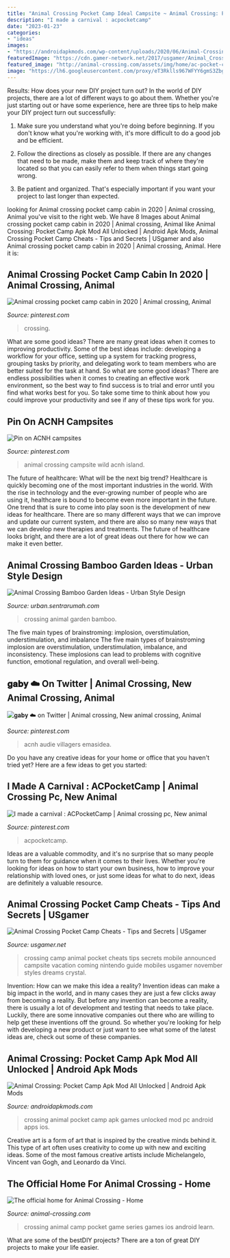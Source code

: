 ```yaml
---
title: "Animal Crossing Pocket Camp Ideal Campsite ~ Animal Crossing: Pocket Camp Apk Mod All Unlocked"
description: "I made a carnival : acpocketcamp"
date: "2023-01-23"
categories:
- "ideas"
images:
- "https://androidapkmods.com/wp-content/uploads/2020/06/Animal-Crossing-Pocket-Camp-3.png"
featuredImage: "https://cdn.gamer-network.net/2017/usgamer/Animal_Crossing_Pocket_Camp_obje_en_SP_png_jpgcopy.jpg"
featured_image: "http://animal-crossing.com/assets/img/home/ac-pocket-camp.jpg"
image: "https://lh6.googleusercontent.com/proxy/eT3Rklls967WFYY6gmS3ZbgdFW0GkyedUxgZGSj0Z03jG7IC6eFAsZA_f4IBBa768ytzZTBa-Hvqr2Tms4R1rCYAHAHvZlxfnOJEXAjUZWINTmgJ9rOCkszvXq_LAK5B=w1200-h630-p-k-no-nu"
---
```



Results: How does your new DIY project turn out?
In the world of DIY projects, there are a lot of different ways to go about them. Whether you're just starting out or have some experience, here are three tips to help make your DIY project turn out successfully:
1. Make sure you understand what you're doing before beginning. If you don't know what you're working with, it's more difficult to do a good job and be efficient.

2. Follow the directions as closely as possible. If there are any changes that need to be made, make them and keep track of where they're located so that you can easily refer to them when things start going wrong.

3. Be patient and organized. That's especially important if you want your project to last longer than expected.

	

		
looking for Animal crossing pocket camp cabin in 2020 | Animal crossing, Animal you've visit to the right web. We have 8 Images about Animal crossing pocket camp cabin in 2020 | Animal crossing, Animal like Animal Crossing: Pocket Camp Apk Mod All Unlocked | Android Apk Mods, Animal Crossing Pocket Camp Cheats - Tips and Secrets | USgamer and also Animal crossing pocket camp cabin in 2020 | Animal crossing, Animal. Here it is:
		
    
## Animal Crossing Pocket Camp Cabin In 2020 | Animal Crossing, Animal

<img loading=lazy src="https://i.pinimg.com/736x/18/72/2e/18722eb6e307d34f74ddc07e63b02e32.jpg" onerror="this.onerror=null;this.src='https://tse3.mm.bing.net/th?id=OIP.7s_4b3TlD-_PvLYJ7CjGaAHaHa&amp;pid=15.1';" alt="Animal crossing pocket camp cabin in 2020 | Animal crossing, Animal">

_Source: pinterest.com_

>crossing. 

	

What are some good ideas?
There are many great ideas when it comes to improving productivity. Some of the best ideas include: developing a workflow for your office, setting up a system for tracking progress, grouping tasks by priority, and delegating work to team members who are better suited for the task at hand. So what are some good ideas? There are endless possibilities when it comes to creating an effective work environment, so the best way to find success is to trial and error until you find what works best for you. So take some time to think about how you could improve your productivity and see if any of these tips work for you.

    
## Pin On ACNH Campsites

<img loading=lazy src="https://i.pinimg.com/736x/13/53/67/135367aae6feba37c565c387040b029e.jpg" onerror="this.onerror=null;this.src='https://tse2.mm.bing.net/th?id=OIP.EV5kaw0p7PSBdod5Cp1EbgHaEK&amp;pid=15.1';" alt="Pin on ACNH campsites">

_Source: pinterest.com_

>animal crossing campsite wild acnh island. 

	

The future of healthcare: What will be the next big trend?
Healthcare is quickly becoming one of the most important industries in the world. With the rise in technology and the ever-growing number of people who are using it, healthcare is bound to become even more important in the future. One trend that is sure to come into play soon is the development of new ideas for healthcare. There are so many different ways that we can improve and update our current system, and there are also so many new ways that we can develop new therapies and treatments. The future of healthcare looks bright, and there are a lot of great ideas out there for how we can make it even better.

    
## Animal Crossing Bamboo Garden Ideas - Urban Style Design

<img loading=lazy src="https://lh6.googleusercontent.com/proxy/eT3Rklls967WFYY6gmS3ZbgdFW0GkyedUxgZGSj0Z03jG7IC6eFAsZA_f4IBBa768ytzZTBa-Hvqr2Tms4R1rCYAHAHvZlxfnOJEXAjUZWINTmgJ9rOCkszvXq_LAK5B=w1200-h630-p-k-no-nu" onerror="this.onerror=null;this.src='https://tse2.mm.bing.net/th?id=OIP.l3V-Kf9vBLhgg5zRe7DVSAAAAA&amp;pid=15.1';" alt="Animal Crossing Bamboo Garden Ideas - Urban Style Design">

_Source: urban.sentrarumah.com_

>crossing animal garden bamboo. 

	

The five main types of brainstroming: implosion, overstimulation, understimulation, and imbalance
The five main types of brainstroming implosion are overstimulation, understimulation, imbalance, and inconsistency. These implosions can lead to problems with cognitive function, emotional regulation, and overall well-being.

    
## 𝐠𝐚𝐛𝐲 ☁️ On Twitter | Animal Crossing, New Animal Crossing, Animal

<img loading=lazy src="https://i.pinimg.com/originals/59/56/af/5956af83ee900b8ff42782b3fdd82889.png" onerror="this.onerror=null;this.src='https://tse4.mm.bing.net/th?id=OIP.0LlYfjyuez3JnMFTsM_4EAHaEK&amp;pid=15.1';" alt="𝐠𝐚𝐛𝐲 ☁️ on Twitter | Animal crossing, New animal crossing, Animal">

_Source: pinterest.com_

>acnh audie villagers emasidea. 

	

Do you have any creative ideas for your home or office that you haven't tried yet? Here are a few ideas to get you started: 

    
## I Made A Carnival : ACPocketCamp | Animal Crossing Pc, New Animal

<img loading=lazy src="https://i.pinimg.com/736x/06/fb/64/06fb642abf500db8caa637c8cb68e2a0.jpg" onerror="this.onerror=null;this.src='https://tse4.mm.bing.net/th?id=OIP.UM3gkmkaphPpRCAeVkMkMwHaHa&amp;pid=15.1';" alt="I made a carnival : ACPocketCamp | Animal crossing pc, New animal">

_Source: pinterest.com_

>acpocketcamp. 

	

Ideas are a valuable commodity, and it's no surprise that so many people turn to them for guidance when it comes to their lives. Whether you're looking for ideas on how to start your own business, how to improve your relationship with loved ones, or just some ideas for what to do next, ideas are definitely a valuable resource.

    
## Animal Crossing Pocket Camp Cheats - Tips And Secrets | USgamer

<img loading=lazy src="https://cdn.gamer-network.net/2017/usgamer/Animal_Crossing_Pocket_Camp_obje_en_SP_png_jpgcopy.jpg" onerror="this.onerror=null;this.src='https://tse2.mm.bing.net/th?id=OIP.30Cs5YXgOp9mTRzQl7sBhQHaPK&amp;pid=15.1';" alt="Animal Crossing Pocket Camp Cheats - Tips and Secrets | USgamer">

_Source: usgamer.net_

>crossing camp animal pocket cheats tips secrets mobile announced campsite vacation coming nintendo guide mobiles usgamer november styles dreams crystal. 

	

Invention: How can we make this idea a reality?
Invention ideas can make a big impact in the world, and in many cases they are just a few clicks away from becoming a reality. 
But before any invention can become a reality, there is usually a lot of development and testing that needs to take place. 
Luckily, there are some innovative companies out there who are willing to help get these inventions off the ground. 
 So whether you're looking for help with developing a new product or just want to see what some of the latest ideas are, check out some of these companies.

    
## Animal Crossing: Pocket Camp Apk Mod All Unlocked | Android Apk Mods

<img loading=lazy src="https://androidapkmods.com/wp-content/uploads/2020/06/Animal-Crossing-Pocket-Camp-3.png" onerror="this.onerror=null;this.src='https://tse3.mm.bing.net/th?id=OIP.HMekT0TsLzulRlvW1S5o3gHaNL&amp;pid=15.1';" alt="Animal Crossing: Pocket Camp Apk Mod All Unlocked | Android Apk Mods">

_Source: androidapkmods.com_

>crossing animal pocket camp apk games unlocked mod pc android apps ios. 

	

Creative art is a form of art that is inspired by the creative minds behind it. This type of art often uses creativity to come up with new and exciting ideas. Some of the most famous creative artists include Michelangelo, Vincent van Gogh, and Leonardo da Vinci.

    
## The Official Home For Animal Crossing - Home

<img loading=lazy src="http://animal-crossing.com/assets/img/home/ac-pocket-camp.jpg" onerror="this.onerror=null;this.src='https://tse1.mm.bing.net/th?id=OIP.WFUUx8MHm2mZ5u0GY68VeAHaDw&amp;pid=15.1';" alt="The official home for Animal Crossing - Home">

_Source: animal-crossing.com_

>crossing animal camp pocket game series games ios android learn. 

	

What are some of the bestDIY projects?
There are a ton of great DIY projects to make your life easier.

